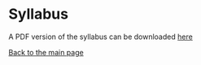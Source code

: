 # Syllabus

A PDF version of the syllabus can be downloaded [here](/course_materials/syllabus.pdf)

[Back to the main page](README.md)